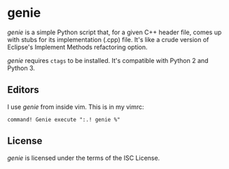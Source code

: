 # genie

*genie* is a simple Python script that, for a given C++ header file, comes up
with stubs for its implementation (.cpp) file. It's like a crude version of
Eclipse's Implement Methods refactoring option.

*genie* requires `ctags` to be installed. It's compatible with Python 2 and
Python 3.

## Editors

I use *genie* from inside vim. This is in my vimrc:

    command! Genie execute ":.! genie %"

## License

*genie* is licensed under the terms of the ISC License.
